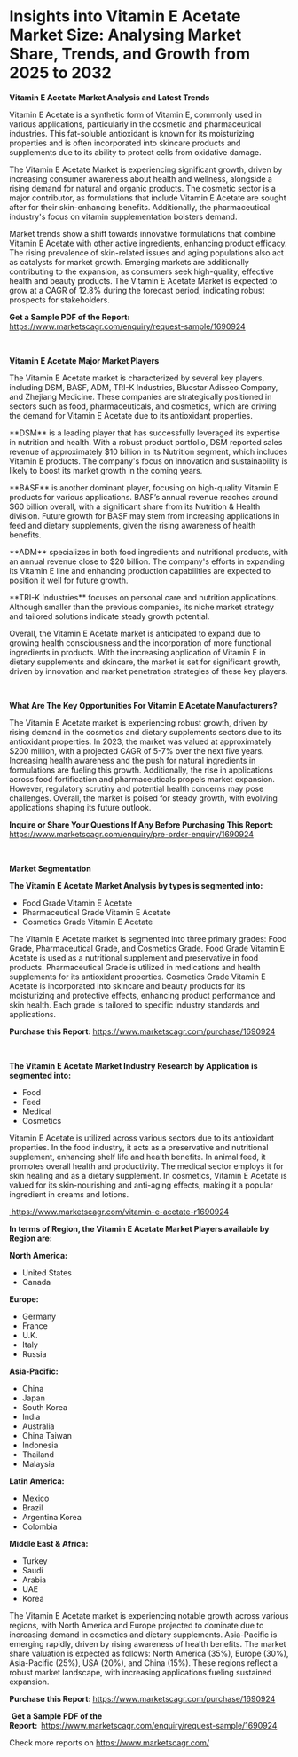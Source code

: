 <p><h1>Insights into Vitamin E Acetate Market Size: Analysing Market Share, Trends, and Growth from 2025 to 2032</h1></p><p><strong>Vitamin E Acetate Market Analysis and Latest Trends</strong></p>
<p><p>Vitamin E Acetate is a synthetic form of Vitamin E, commonly used in various applications, particularly in the cosmetic and pharmaceutical industries. This fat-soluble antioxidant is known for its moisturizing properties and is often incorporated into skincare products and supplements due to its ability to protect cells from oxidative damage. </p><p>The Vitamin E Acetate Market is experiencing significant growth, driven by increasing consumer awareness about health and wellness, alongside a rising demand for natural and organic products. The cosmetic sector is a major contributor, as formulations that include Vitamin E Acetate are sought after for their skin-enhancing benefits. Additionally, the pharmaceutical industry's focus on vitamin supplementation bolsters demand.</p><p>Market trends show a shift towards innovative formulations that combine Vitamin E Acetate with other active ingredients, enhancing product efficacy. The rising prevalence of skin-related issues and aging populations also act as catalysts for market growth. Emerging markets are additionally contributing to the expansion, as consumers seek high-quality, effective health and beauty products. The Vitamin E Acetate Market is expected to grow at a CAGR of 12.8% during the forecast period, indicating robust prospects for stakeholders.</p></p>
<p><strong>Get a Sample PDF of the Report:&nbsp;</strong> <a href="https://www.marketscagr.com/enquiry/request-sample/1690924?utm_campaign=2526&utm_medium=2&utm_source=Github&utm_content=ia&utm_term=01042025&utm_id=vitamin-e-acetate">https://www.marketscagr.com/enquiry/request-sample/1690924</a></p>
<p>&nbsp;</p>
<p><strong>Vitamin E Acetate Major Market Players</strong></p>
<p><p>The Vitamin E Acetate market is characterized by several key players, including DSM, BASF, ADM, TRI-K Industries, Bluestar Adisseo Company, and Zhejiang Medicine. These companies are strategically positioned in sectors such as food, pharmaceuticals, and cosmetics, which are driving the demand for Vitamin E Acetate due to its antioxidant properties.</p><p>**DSM** is a leading player that has successfully leveraged its expertise in nutrition and health. With a robust product portfolio, DSM reported sales revenue of approximately $10 billion in its Nutrition segment, which includes Vitamin E products. The company's focus on innovation and sustainability is likely to boost its market growth in the coming years.</p><p>**BASF** is another dominant player, focusing on high-quality Vitamin E products for various applications. BASF’s annual revenue reaches around $60 billion overall, with a significant share from its Nutrition & Health division. Future growth for BASF may stem from increasing applications in feed and dietary supplements, given the rising awareness of health benefits.</p><p>**ADM** specializes in both food ingredients and nutritional products, with an annual revenue close to $20 billion. The company's efforts in expanding its Vitamin E line and enhancing production capabilities are expected to position it well for future growth.</p><p>**TRI-K Industries** focuses on personal care and nutrition applications. Although smaller than the previous companies, its niche market strategy and tailored solutions indicate steady growth potential.</p><p>Overall, the Vitamin E Acetate market is anticipated to expand due to growing health consciousness and the incorporation of more functional ingredients in products. With the increasing application of Vitamin E in dietary supplements and skincare, the market is set for significant growth, driven by innovation and market penetration strategies of these key players.</p></p>
<p>&nbsp;</p>
<p><strong>What Are The Key Opportunities For Vitamin E Acetate Manufacturers?</strong></p>
<p><p>The Vitamin E Acetate market is experiencing robust growth, driven by rising demand in the cosmetics and dietary supplements sectors due to its antioxidant properties. In 2023, the market was valued at approximately $200 million, with a projected CAGR of 5-7% over the next five years. Increasing health awareness and the push for natural ingredients in formulations are fueling this growth. Additionally, the rise in applications across food fortification and pharmaceuticals propels market expansion. However, regulatory scrutiny and potential health concerns may pose challenges. Overall, the market is poised for steady growth, with evolving applications shaping its future outlook.</p></p>
<p><strong>Inquire or Share Your Questions If Any Before Purchasing This Report:</strong> <a href="https://www.marketscagr.com/enquiry/pre-order-enquiry/1690924?utm_campaign=2526&utm_medium=2&utm_source=Github&utm_content=ia&utm_term=01042025&utm_id=vitamin-e-acetate">https://www.marketscagr.com/enquiry/pre-order-enquiry/1690924</a></p>
<p>&nbsp;</p>
<p><strong>Market Segmentation</strong></p>
<p><strong>The Vitamin E Acetate Market Analysis by types is segmented into:</strong></p>
<p><ul><li>Food Grade Vitamin E Acetate</li><li>Pharmaceutical Grade Vitamin E Acetate</li><li>Cosmetics Grade Vitamin E Acetate</li></ul></p>
<p><p>The Vitamin E Acetate market is segmented into three primary grades: Food Grade, Pharmaceutical Grade, and Cosmetics Grade. Food Grade Vitamin E Acetate is used as a nutritional supplement and preservative in food products. Pharmaceutical Grade is utilized in medications and health supplements for its antioxidant properties. Cosmetics Grade Vitamin E Acetate is incorporated into skincare and beauty products for its moisturizing and protective effects, enhancing product performance and skin health. Each grade is tailored to specific industry standards and applications.</p></p>
<p><strong>Purchase this Report:&nbsp;</strong><a href="https://www.marketscagr.com/purchase/1690924?utm_campaign=2526&utm_medium=2&utm_source=Github&utm_content=ia&utm_term=01042025&utm_id=vitamin-e-acetate">https://www.marketscagr.com/purchase/1690924</a></p>
<p>&nbsp;</p>
<p><strong>The Vitamin E Acetate Market Industry Research by Application is segmented into:</strong></p>
<p><ul><li>Food</li><li>Feed</li><li>Medical</li><li>Cosmetics</li></ul></p>
<p><p>Vitamin E Acetate is utilized across various sectors due to its antioxidant properties. In the food industry, it acts as a preservative and nutritional supplement, enhancing shelf life and health benefits. In animal feed, it promotes overall health and productivity. The medical sector employs it for skin healing and as a dietary supplement. In cosmetics, Vitamin E Acetate is valued for its skin-nourishing and anti-aging effects, making it a popular ingredient in creams and lotions.</p></p>
<p><a href="https://www.marketscagr.com/vitamin-e-acetate-r1690924?utm_campaign=2526&utm_medium=2&utm_source=Github&utm_content=ia&utm_term=01042025&utm_id=vitamin-e-acetate">&nbsp;https://www.marketscagr.com/vitamin-e-acetate-r1690924</a></p>
<p><strong>In terms of Region, the Vitamin E Acetate Market Players available by Region are:</strong></p>
<p>
    <p> <strong> North America: </strong>
        <ul>
            <li>United States</li>
            <li>Canada</li>
        </ul>
        </p> 
    <p> <strong> Europe: </strong>
        <ul>
            <li>Germany</li>
            <li>France</li>
            <li>U.K.</li>
            <li>Italy</li>
            <li>Russia</li>
        </ul>
        </p> 
    <p> <strong> Asia-Pacific: </strong>
        <ul>
            <li>China</li>
            <li>Japan</li>
            <li>South Korea</li>
            <li>India</li>
            <li>Australia</li>
            <li>China Taiwan</li>
            <li>Indonesia</li>
            <li>Thailand</li>
            <li>Malaysia</li>
        </ul>
        </p> 
    <p> <strong> Latin America: </strong>
        <ul>
            <li>Mexico</li>
            <li>Brazil</li>
            <li>Argentina Korea</li>
            <li>Colombia</li>
        </ul>
        </p> 
    <p> <strong> Middle East & Africa: </strong>
        <ul>
            <li>Turkey</li>
            <li>Saudi</li>
            <li>Arabia</li>
            <li>UAE</li>
            <li>Korea</li>
        </ul>
    </p>
    </p>
<p><p>The Vitamin E Acetate market is experiencing notable growth across various regions, with North America and Europe projected to dominate due to increasing demand in cosmetics and dietary supplements. Asia-Pacific is emerging rapidly, driven by rising awareness of health benefits. The market share valuation is expected as follows: North America (35%), Europe (30%), Asia-Pacific (25%), USA (20%), and China (15%). These regions reflect a robust market landscape, with increasing applications fueling sustained expansion.</p></p>
<p><strong>Purchase this Report: </strong><a href="https://www.marketscagr.com/purchase/1690924?utm_campaign=2526&utm_medium=2&utm_source=Github&utm_content=ia&utm_term=01042025&utm_id=vitamin-e-acetate">https://www.marketscagr.com/purchase/1690924</a></p>
<p>&nbsp;<strong>Get a Sample PDF of the Report:&nbsp;&nbsp;</strong><a href="https://www.marketscagr.com/enquiry/request-sample/1690924?utm_campaign=2526&utm_medium=2&utm_source=Github&utm_content=ia&utm_term=01042025&utm_id=vitamin-e-acetate">https://www.marketscagr.com/enquiry/request-sample/1690924</a></p>
<p><strong></strong></p>
<p>Check more reports on <a href="https://www.marketscagr.com/?utm_campaign=2526&utm_medium=2&utm_source=Github&utm_content=ia&utm_term=01042025&utm_id=vitamin-e-acetate">https://www.marketscagr.com/</a></p>